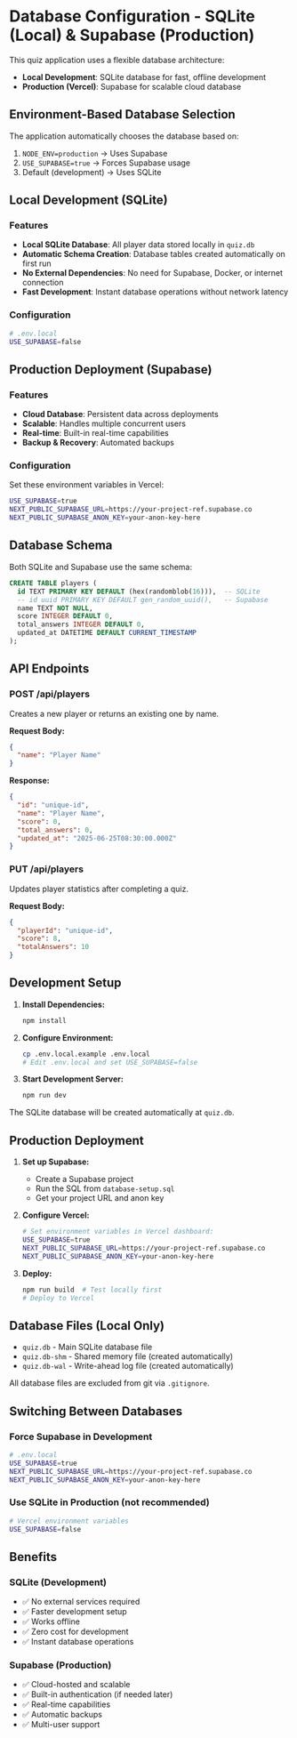 # Database Configuration - SQLite (Local) & Supabase (Production)

This quiz application uses a flexible database architecture:
- **Local Development**: SQLite database for fast, offline development
- **Production (Vercel)**: Supabase for scalable cloud database

## Environment-Based Database Selection

The application automatically chooses the database based on:
1. `NODE_ENV=production` → Uses Supabase
2. `USE_SUPABASE=true` → Forces Supabase usage
3. Default (development) → Uses SQLite

## Local Development (SQLite)

### Features
- **Local SQLite Database**: All player data stored locally in `quiz.db`
- **Automatic Schema Creation**: Database tables created automatically on first run
- **No External Dependencies**: No need for Supabase, Docker, or internet connection
- **Fast Development**: Instant database operations without network latency

### Configuration
```bash
# .env.local
USE_SUPABASE=false
```

## Production Deployment (Supabase)

### Features
- **Cloud Database**: Persistent data across deployments
- **Scalable**: Handles multiple concurrent users
- **Real-time**: Built-in real-time capabilities
- **Backup & Recovery**: Automated backups

### Configuration
Set these environment variables in Vercel:
```bash
USE_SUPABASE=true
NEXT_PUBLIC_SUPABASE_URL=https://your-project-ref.supabase.co
NEXT_PUBLIC_SUPABASE_ANON_KEY=your-anon-key-here
```

## Database Schema

Both SQLite and Supabase use the same schema:

```sql
CREATE TABLE players (
  id TEXT PRIMARY KEY DEFAULT (hex(randomblob(16))),  -- SQLite
  -- id uuid PRIMARY KEY DEFAULT gen_random_uuid(),   -- Supabase
  name TEXT NOT NULL,
  score INTEGER DEFAULT 0,
  total_answers INTEGER DEFAULT 0,
  updated_at DATETIME DEFAULT CURRENT_TIMESTAMP
);
```

## API Endpoints

### POST /api/players
Creates a new player or returns an existing one by name.

**Request Body:**
```json
{
  "name": "Player Name"
}
```

**Response:**
```json
{
  "id": "unique-id",
  "name": "Player Name", 
  "score": 0,
  "total_answers": 0,
  "updated_at": "2025-06-25T08:30:00.000Z"
}
```

### PUT /api/players
Updates player statistics after completing a quiz.

**Request Body:**
```json
{
  "playerId": "unique-id",
  "score": 8,
  "totalAnswers": 10
}
```

## Development Setup

1. **Install Dependencies:**
   ```bash
   npm install
   ```

2. **Configure Environment:**
   ```bash
   cp .env.local.example .env.local
   # Edit .env.local and set USE_SUPABASE=false
   ```

3. **Start Development Server:**
   ```bash
   npm run dev
   ```

The SQLite database will be created automatically at `quiz.db`.

## Production Deployment

1. **Set up Supabase:**
   - Create a Supabase project
   - Run the SQL from `database-setup.sql`
   - Get your project URL and anon key

2. **Configure Vercel:**
   ```bash
   # Set environment variables in Vercel dashboard:
   USE_SUPABASE=true
   NEXT_PUBLIC_SUPABASE_URL=https://your-project-ref.supabase.co
   NEXT_PUBLIC_SUPABASE_ANON_KEY=your-anon-key-here
   ```

3. **Deploy:**
   ```bash
   npm run build  # Test locally first
   # Deploy to Vercel
   ```

## Database Files (Local Only)

- `quiz.db` - Main SQLite database file
- `quiz.db-shm` - Shared memory file (created automatically)
- `quiz.db-wal` - Write-ahead log file (created automatically)

All database files are excluded from git via `.gitignore`.

## Switching Between Databases

### Force Supabase in Development
```bash
# .env.local
USE_SUPABASE=true
NEXT_PUBLIC_SUPABASE_URL=https://your-project-ref.supabase.co
NEXT_PUBLIC_SUPABASE_ANON_KEY=your-anon-key-here
```

### Use SQLite in Production (not recommended)
```bash
# Vercel environment variables
USE_SUPABASE=false
```

## Benefits

### SQLite (Development)
- ✅ No external services required
- ✅ Faster development setup
- ✅ Works offline
- ✅ Zero cost for development
- ✅ Instant database operations

### Supabase (Production)
- ✅ Cloud-hosted and scalable
- ✅ Built-in authentication (if needed later)
- ✅ Real-time capabilities
- ✅ Automatic backups
- ✅ Multi-user support
